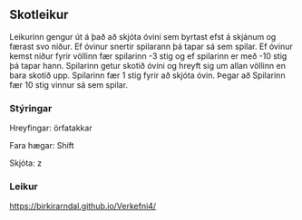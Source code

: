 ## Skotleikur 

Leikurinn gengur út á það að skjóta óvini sem byrtast efst á skjánum og færast svo niður.
Ef óvinur snertir spilarann þá tapar sá sem spilar. Ef óvinur kemst niður fyrir völlinn fær spilarinn -3 stig og ef spilarinn er með -10 stig þá tapar hann.
Spilarinn getur skotið óvini og hreyft sig um allan völlinn en bara skotið upp. Spilarinn fær 1 stig fyrir að skjóta óvin.
Þegar að Spilarinn fær 10 stig vinnur sá sem spilar.

### Stýringar
Hreyfingar: örfatakkar

Fara hægar: Shift

Skjóta: z

### Leikur
https://birkirarndal.github.io/Verkefni4/
